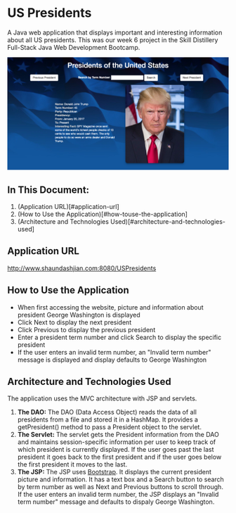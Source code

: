 # US Presidents
A Java web application that displays important and interesting information about all US presidents. This was our week 6 project in the Skill Distillery Full-Stack Java Web Development Bootcamp.




![alt text](website.png "USPresidents")

## In This Document:
1. (Application URL)[#application-url]
2. (How to Use the Application)[#how-touse-the-application]
3. (Architecture and Technologies Used)[#architecture-and-technologies-used]

## Application URL
http://www.shaundashjian.com:8080/USPresidents

## How to Use the Application
* When first accessing the website, picture and information about president George Washington is displayed
* Click Next to display the next president
* Click Previous to display the previous president
* Enter a president term number and click Search to display the specific president
* If the  user enters an invalid term number, an "Invalid term number" message is displayed and display defaults to George Washington

## Architecture and Technologies Used
The application uses the MVC architecture with JSP and servlets.

1. **The DAO:**
The DAO (Data Access Object) reads the data of all presidents from a file and stored it in a HashMap. It provides a getPresident() method to pass a President object to the servlet.
2. **The Servlet:**
The servlet gets the President information from the DAO and maintains session-specific information per user to keep track of which president is currently displayed. If the user goes past the last president it goes back to the first president and if the user goes below the first president it moves to the last.
3. **The JSP:**
The JSP uses [Bootstrap](http://getbootstrap.com). It displays the current president picture and information. It has a text box and a Search button to search by term number as well as Next and Previous buttons to scroll through. If the  user enters an invalid term number, the JSP displays an "Invalid term number" message and defaults to dispaly George Washington.
